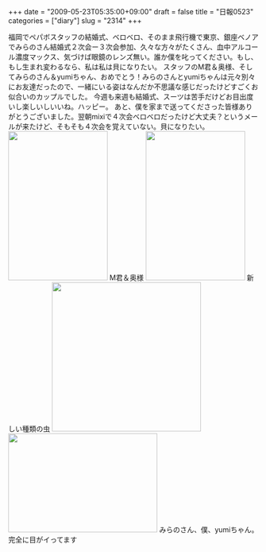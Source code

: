 +++
date = "2009-05-23T05:35:00+09:00"
draft = false
title = "日報0523"
categories = ["diary"]
slug = "2314"
+++

福岡でペパボスタッフの結婚式、ベロベロ、そのまま飛行機で東京、銀座ベノアでみらのさん結婚式２次会ー３次会参加、久々な方々がたくさん、血中アルコール濃度マックス、気づけば眼鏡のレンズ無い。誰か僕を叱ってください。もし、もし生まれ変わるなら、私は私は貝になりたい。
スタッフのM君＆奥様、そしてみらのさん＆yumiちゃん、おめでとう！みらのさんとyumiちゃんは元々別々にお友達だったので、一緒にいる姿はなんだか不思議な感じだったけどすごくお似合いのカップルでした。
今週も来週も結婚式、スーツは苦手だけどお目出度いし楽しいしいいね。ハッピー。
あと、僕を家まで送ってくださった皆様ありがとうございました。翌朝mixiで４次会ベロベロだったけど大丈夫？というメールが来たけど、そもそも４次会を覚えていない。貝になりたい。
<a href="http://ieiriblog.img.jugem.jp/20090525_555392.jpg"><img src="http://ieiriblog.img.jugem.jp/20090525_555392_t.jpg" width="200" height="300" alt="" class="pict" /></a>
M君＆奥様
<a href="http://ieiriblog.img.jugem.jp/20090602_557030.jpg"><img src="http://ieiriblog.img.jugem.jp/20090602_557030_t.jpg" width="200" height="300" alt="" class="pict" /></a>
新しい種類の虫
<a href="http://ieiriblog.img.jugem.jp/20090602_557031.jpg"><img src="http://ieiriblog.img.jugem.jp/20090602_557031_t.jpg" width="300" height="300" alt="" class="pict" /></a>
<a href="http://ieiriblog.img.jugem.jp/20090602_557032.jpg"><img src="http://ieiriblog.img.jugem.jp/20090602_557032_t.jpg" width="300" height="199" alt="" class="pict" /></a>
みらのさん、僕、yumiちゃん。完全に目がイってます
